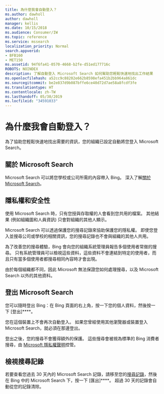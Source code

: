 ```yaml
---
title: 為什麼我會自動登入？
ms.author: dawholl
author: dawholl
manager: kellis
ms.date: 10/15/2018
ms.audience: Consumer/IW
ms.topic: reference
ms.service: mssearch
localization_priority: Normal
search.appverid:
- BFB160
- MET150
ms.assetid: 94f6fa41-0570-4668-b2fe-d51ed177716c
ROBOTS: NOINDEX
description: 了解自動登入 Microsoft Search 如何幫助您輕鬆快速地找出工作結果
ms.openlocfilehash: a52cc9c88202e662b8598efa451b2bb964a861dc
ms.sourcegitcommit: be2e837d9b087bffe6ce40d72d7ae58a8fcdf3fe
ms.translationtype: HT
ms.contentlocale: zh-TW
ms.lasthandoff: 05/30/2019
ms.locfileid: "34591033"
---
```

# <a name="why-am-i-automatically-signed-in"></a>為什麼我會自動登入？

為了協助您輕鬆快速地找出需要的資訊，您的組織已設定自動將您登入 Microsoft Search。
  
## <a name="about-microsoft-search"></a>關於 Microsoft Search

Microsoft Search 可以將您學校或公司所需的內容帶入 Bing。 深入了解[關於 Microsoft Search](about-microsoft-search.md)。
  
## <a name="privacy-and-security"></a>隱私權和安全性

使用 Microsoft Search 時，只有您授與存取權的人會看到您共用的檔案。 其他結果 (例如組織圖和人員資訊) 只會對組織的其他人顯示。
  
Microsoft Search 可以透過保護您的搜尋記錄來協助保護您的隱私權。 即使您登入並搜尋公司或學校的相關資訊，您的搜尋記錄也不會與組織的其他人共用。
  
為了改善您的搜尋體驗，Bing 會向您的組織系統管理員報告多個使用者常做的搜尋。 只有系統管理員可以檢視這些資料，這些資料不會連結到特定的使用者，而且只有當多個使用者都搜尋相同內容時才會出現。
  
由於每個組織都不同，因此 Microsoft 無法保證您如何處理搜尋，以及 Microsoft Search 以外的其他資料。
  
## <a name="sign-out-of-microsoft-search"></a>登出 Microsoft Search

您可以隨時登出 Bing：在 Bing 頁面的右上角，按一下您的個人資料，然後按一下 [登出]****。
  
您在這個裝置上不會再次自動登入。 如果您曾經使用其他瀏覽器或裝置登入 Microsoft Search，就必須在那邊登出。 
  
登出之後，您的搜尋不會獲得額外的保護。 這些搜尋會被視為標準的 Bing 消費者搜尋，由 [Microsoft 隱私權聲明](https://privacy.microsoft.com/en-us/privacystatement)控管。
  
## <a name="view-your-search-history"></a>檢視搜尋記錄

若要查看您過去 30 天內的 Microsoft Search 記錄，請移至您的[搜尋記錄](https://ssl.bing.com/profile/history)，然後在 Bing 中的 Microsoft Search 下，按一下 [匯出]****。 超過 30 天的記錄會自動從您的記錄清除。

  


